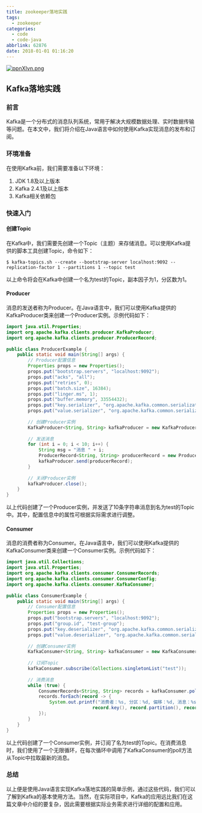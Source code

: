 ```yaml
---
title: zookeeper落地实践
tags:
  - zookeeper
categories:
  - code
  - code-java
abbrlink: 62876
date: 2018-01-01 01:16:20
---
```

[![ppnXIvn.png](https://s1.ax1x.com/2023/03/10/ppnXIvn.png)](https://imgse.com/i/ppnXIvn)

<!--more-->

## Kafka落地实践

### 前言

Kafka是一个分布式的消息队列系统，常用于解决大规模数据处理、实时数据传输等问题。在本文中，我们将介绍在Java语言中如何使用Kafka实现消息的发布和订阅。

### 环境准备

在使用Kafka前，我们需要准备以下环境：

1. JDK 1.8及以上版本
2. Kafka 2.4.1及以上版本
3. Kafka相关依赖包

### 快速入门

#### 创建Topic

在Kafka中，我们需要先创建一个Topic（主题）来存储消息。可以使用Kafka提供的脚本工具创建Topic，命令如下：

```shell
$ kafka-topics.sh --create --bootstrap-server localhost:9092 --replication-factor 1 --partitions 1 --topic test
```

以上命令将会在Kafka中创建一个名为test的Topic，副本因子为1，分区数为1。

#### Producer

消息的发送者称为Producer。在Java语言中，我们可以使用Kafka提供的KafkaProducer类来创建一个Producer实例。示例代码如下：

```java
import java.util.Properties;
import org.apache.kafka.clients.producer.KafkaProducer;
import org.apache.kafka.clients.producer.ProducerRecord;
 
public class ProducerExample {
    public static void main(String[] args) {
        // Producer配置信息
        Properties props = new Properties();
        props.put("bootstrap.servers", "localhost:9092");
        props.put("acks", "all");
        props.put("retries", 0);
        props.put("batch.size", 16384);
        props.put("linger.ms", 1);
        props.put("buffer.memory", 33554432);
        props.put("key.serializer", "org.apache.kafka.common.serialization.StringSerializer");
        props.put("value.serializer", "org.apache.kafka.common.serialization.StringSerializer");
 
        // 创建Producer实例
        KafkaProducer<String, String> kafkaProducer = new KafkaProducer<>(props);
 
        // 发送消息
        for (int i = 0; i < 10; i++) {
            String msg = "消息 " + i;
            ProducerRecord<String, String> producerRecord = new ProducerRecord<>("test", msg);
            kafkaProducer.send(producerRecord);
        }
 
        // 关闭Producer实例
        kafkaProducer.close();
    }
}
```

以上代码创建了一个Producer实例，并发送了10条字符串消息到名为test的Topic中。其中，配置信息中的属性可根据实际需求进行调整。

#### Consumer

消息的消费者称为Consumer。在Java语言中，我们可以使用Kafka提供的KafkaConsumer类来创建一个Consumer实例。示例代码如下：

```java
import java.util.Collections;
import java.util.Properties;
import org.apache.kafka.clients.consumer.ConsumerRecords;
import org.apache.kafka.clients.consumer.ConsumerConfig;
import org.apache.kafka.clients.consumer.KafkaConsumer;
 
public class ConsumerExample {
    public static void main(String[] args) {
        // Consumer配置信息
        Properties props = new Properties();
        props.put("bootstrap.servers", "localhost:9092");
        props.put("group.id", "test-group");
        props.put("key.deserializer", "org.apache.kafka.common.serialization.StringDeserializer");
        props.put("value.deserializer", "org.apache.kafka.common.serialization.StringDeserializer");
 
        // 创建Consumer实例
        KafkaConsumer<String, String> kafkaConsumer = new KafkaConsumer<>(props);
 
        // 订阅Topic
        kafkaConsumer.subscribe(Collections.singletonList("test"));
 
        // 消费消息
        while (true) {
            ConsumerRecords<String, String> records = kafkaConsumer.poll(100);
            records.forEach(record -> {
                System.out.printf("消费者：%s, 分区：%d, 偏移：%d, 消息：%s%n", 
                                record.key(), record.partition(), record.offset(), record.value());
            });
        }
    }
}
```

以上代码创建了一个Consumer实例，并订阅了名为test的Topic。在消费消息时，我们使用了一个无限循环，在每次循环中调用了KafkaConsumer的poll方法从Topic中拉取最新的消息。

### 总结

以上便是使用Java语言实现Kafka落地实践的简单示例，通过这些代码，我们可以了解到Kafka的基本使用方法。当然，在实际项目中，Kafka的应用远比我们在这篇文章中介绍的要复杂，因此需要根据实际业务需求进行详细的配置和应用。